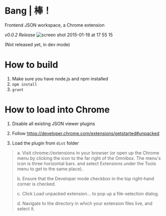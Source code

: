 # Bang | 棒！
Frontend JSON workspace, a Chrome extension

*v0.0.2 Release*
![screen shot 2015-01-19 at 17 55 15](https://cloud.githubusercontent.com/assets/4080835/5809943/58f7f7e6-a004-11e4-971a-17affd4d09bc.png)

(Not released yet, in dev mode)

# How to build
1. Make sure you have node.js and npm installed
2. `npm install`
3. `grunt`

# How to load into Chrome

1. Disable all existing JSON viewer plugins

2. Follow https://developer.chrome.com/extensions/getstarted#unpacked

3. Load the plugin from `dist` folder

> a. Visit chrome://extensions in your browser (or open up the Chrome menu by clicking the icon to the far right of the Omnibox.  The menu's icon is three horizontal bars. and select Extensions under the Tools menu to get to the same place).
>
> b. Ensure that the Developer mode checkbox in the top right-hand corner is checked.
> 
> c. Click Load unpacked extension… to pop up a file-selection dialog.
> 
> d. Navigate to the directory in which your extension files live, and select it.

